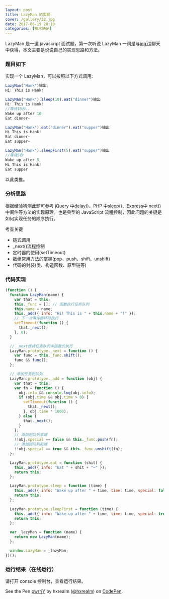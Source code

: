 ```yaml
---
layout: post
title: LazyMan 的实现
cover: /gallery/32.jpg
date: 2017-06-19 20:10
categories: [技术随记]
---
```


LazyMan 是一道 javascript 面试题，第一次听说 LazyMan 一词是与[ing70](http://www.ing70.com/)聊天中获得，本文主要是说说自己的实现思路和方法。

### 题目如下

实现一个 LazyMan，可以按照以下方式调用:

```javascript
LazyMan("Hank")输出:
Hi! This is Hank!

LazyMan("Hank").sleep(10).eat("dinner")输出
Hi! This is Hank!
//等待10秒..
Wake up after 10
Eat dinner~

LazyMan("Hank").eat("dinner").eat("supper")输出
Hi This is Hank!
Eat dinner~
Eat supper~

LazyMan("Hank").sleepFirst(5).eat("supper")输出
//等待5秒
Wake up after 5
Hi This is Hank!
Eat supper
```

以此类推。

### 分析思路

根据经验猜测此题可参考 jQuery 中[delay()](http://api.jquery.com/delay/)、PHP 中[sleep()](http://www.php.net/manual/en/function.sleep.php)、[Express](http://www.expressjs.com.cn/4x/api.html)中 next()中间件等方法的实现原理。也是典型的 JavaScript 流程控制，因此问题的关键是如何实现任务的顺序执行。

<!--more-->

考查关键

- 链式调用
- \_next()流程控制
- 定时器的使用(setTimeout)
- 数组常用方法的掌握(pop、push、shift、unshift)
- 代码的封装(类、构造函数、原型链等)

### 代码实现

```javascript
(function () {
  function LazyMan(name) {
    var that = this;
    this._func = []; // 函数执行任务队列
    this.name = name;
    this._add({ info: "Hi! This is " + this.name + "!" });
    // 下一次事件循环时执行
    setTimeout(function () {
      that._next();
    }, 0);
  }

  // _next维持任务队列中函数的执行
  LazyMan.prototype._next = function () {
    var func = this._func.shift();
    func && func();
  };

  // 添加任务到队列
  LazyMan.prototype._add = function (obj) {
    var that = this;
    var fn = function () {
      obj.info && console.log(obj.info);
      if (obj.time && obj.time > 0) {
        setTimeout(function () {
          that._next();
        }, obj.time * 1000);
      } else {
        that._next();
      }
    };
    // 添加到队列末端
    !!obj.special == false && this._func.push(fn);
    // 添加到队列前端
    !!obj.special == true && this._func.unshift(fn);
  };

  LazyMan.prototype.eat = function (shit) {
    this._add({ info: "Eat " + shit + "~" });
    return this;
  };

  LazyMan.prototype.sleep = function (time) {
    this._add({ info: "Wake up after " + time, time: time, special: false });
    return this;
  };

  LazyMan.prototype.sleepFirst = function (time) {
    this._add({ info: "Wake up after " + time, time: time, special: true });
    return this;
  };

  var _lazyMan = function (name) {
    return new LazyMan(name);
  };

  window.LazyMan = _lazyMan;
})();
```

### 运行结果（在线运行）

请打开 console 控制台，查看运行结果。

<p data-height="265" data-theme-id="0" data-slug-hash="pwrrjY" data-default-tab="js" data-user="hxrealm" data-embed-version="2" data-pen-title="pwrrjY" class="codepen">See the Pen <a href="https://codepen.io/hxrealm/pen/pwrrjY/">pwrrjY</a> by hxrealm (<a href="https://codepen.io/hxrealm">@hxrealm</a>) on <a href="https://codepen.io">CodePen</a>.</p>
<script async src="https://production-assets.codepen.io/assets/embed/ei.js"></script>
